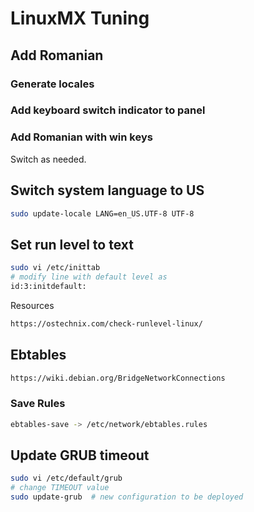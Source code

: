 # LinuxMX Tuning

## Add Romanian

### Generate locales

### Add keyboard switch indicator to panel

### Add Romanian with win keys

Switch as needed.

## Switch system language to US

```sh
sudo update-locale LANG=en_US.UTF-8 UTF-8
```

## Set run level to text

```sh
sudo vi /etc/inittab
# modify line with default level as
id:3:initdefault:
```

Resources

```html
https://ostechnix.com/check-runlevel-linux/
```

## Ebtables

```html
https://wiki.debian.org/BridgeNetworkConnections
```

### Save Rules

```sh
ebtables-save -> /etc/network/ebtables.rules
```

## Update GRUB timeout

```sh
sudo vi /etc/default/grub
# change TIMEOUT value
sudo update-grub  # new configuration to be deployed
```
